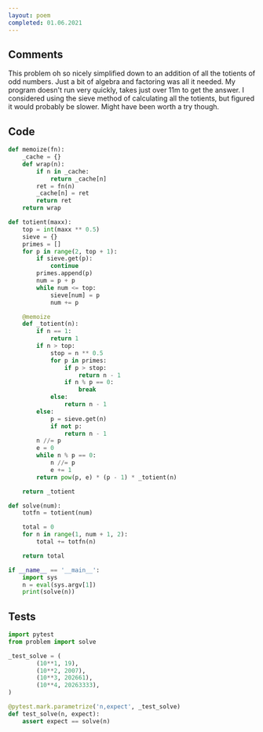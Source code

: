 ```yaml
---
layout: poem
completed: 01.06.2021
---
```


## Comments

This problem oh so nicely simplified down to an addition of all the totients of
odd numbers.  Just a bit of algebra and factoring was all it needed.  My
program doesn't run very quickly, takes just over 11m to get the answer.  I
considered using the sieve method of calculating all the totients, but figured
it would probably be slower.  Might have been worth a try though.

## Code

```python
def memoize(fn):
    _cache = {}
    def wrap(n):
        if n in _cache:
            return _cache[n]
        ret = fn(n)
        _cache[n] = ret
        return ret
    return wrap

def totient(maxx):
    top = int(maxx ** 0.5)
    sieve = {}
    primes = []
    for p in range(2, top + 1):
        if sieve.get(p):
            continue
        primes.append(p)
        num = p + p
        while num <= top:
            sieve[num] = p
            num += p

    @memoize
    def _totient(n):
        if n == 1:
            return 1
        if n > top:
            stop = n ** 0.5
            for p in primes:
                if p > stop:
                    return n - 1
                if n % p == 0:
                    break
            else:
                return n - 1
        else:
            p = sieve.get(n)
            if not p:
                return n - 1
        n //= p
        e = 0
        while n % p == 0:
            n //= p
            e += 1
        return pow(p, e) * (p - 1) * _totient(n)

    return _totient

def solve(num):
    totfn = totient(num)

    total = 0
    for n in range(1, num + 1, 2):
        total += totfn(n)

    return total

if __name__ == '__main__':
    import sys
    n = eval(sys.argv[1])
    print(solve(n))
```

## Tests

```python
import pytest
from problem import solve

_test_solve = (
        (10**1, 19),
        (10**2, 2007),
        (10**3, 202661),
        (10**4, 20263333),
)

@pytest.mark.parametrize('n,expect', _test_solve)
def test_solve(n, expect):
    assert expect == solve(n)
```
